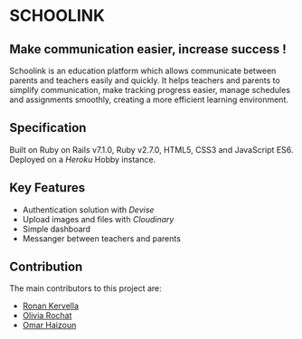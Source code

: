 # SCHOOLINK
## Make communication easier, increase success !
Schoolink is an education platform which allows communicate between parents and teachers easily and quickly. It helps teachers and parents to simplify communication, make tracking progress easier, manage schedules and assignments smoothly, creating a more efficient learning environment.

## Specification
Built on Ruby on Rails v7.1.0, Ruby v2.7.0, HTML5, CSS3 and JavaScript ES6. Deployed on a _Heroku_ Hobby instance.

## Key Features
- Authentication solution with _Devise_
- Upload images and files with _Cloudinary_
- Simple dashboard
- Messanger between teachers and parents

## Contribution
The main contributors to this project are:
- [Ronan Kervella](https://github.com/RonanKer29)
- [Olivia Rochat](https://github.com/OliAivRo)
- [Omar Haizoun](https://github.com/Raging27/)

